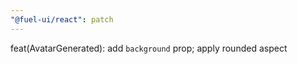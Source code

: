 ```yaml
---
"@fuel-ui/react": patch
---
```


feat(AvatarGenerated): add `background` prop; apply rounded aspect
